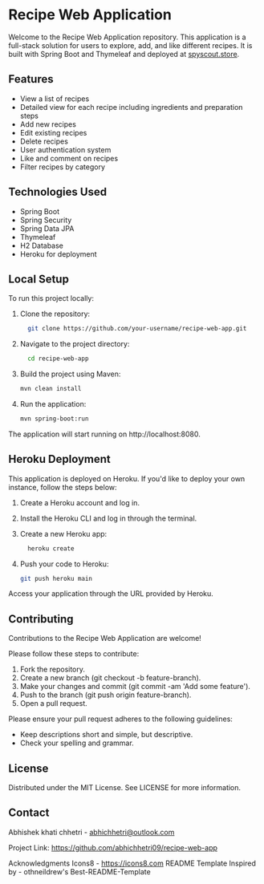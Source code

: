 # Recipe Web Application

Welcome to the Recipe Web Application repository. This application is a full-stack solution for users to explore, add, and like different recipes. It is built with Spring Boot and Thymeleaf and deployed at [spyscout.store](http://spyscout.store).

## Features

- View a list of recipes
- Detailed view for each recipe including ingredients and preparation steps
- Add new recipes
- Edit existing recipes
- Delete recipes
- User authentication system
- Like and comment on recipes
- Filter recipes by category

## Technologies Used

- Spring Boot
- Spring Security
- Spring Data JPA
- Thymeleaf
- H2 Database
- Heroku for deployment

## Local Setup

To run this project locally:

1. Clone the repository:

    ```bash
      git clone https://github.com/your-username/recipe-web-app.git

1. Navigate to the project directory:
    ```bash
      cd recipe-web-app

1. Build the project using Maven:
    ```bash
    mvn clean install

1. Run the application:
    ```bash
    mvn spring-boot:run
    
The application will start running on http://localhost:8080.

## Heroku Deployment
This application is deployed on Heroku. If you'd like to deploy your own instance, follow the steps below:

1. Create a Heroku account and log in.
2. Install the Heroku CLI and log in through the terminal.
3. Create a new Heroku app:

    ```bash
      heroku create

4. Push your code to Heroku:
    ```bash
    git push heroku main
    
Access your application through the URL provided by Heroku.

## Contributing
Contributions to the Recipe Web Application are welcome!

Please follow these steps to contribute:

1. Fork the repository.
2. Create a new branch (git checkout -b feature-branch).
3. Make your changes and commit (git commit -am 'Add some feature').
4. Push to the branch (git push origin feature-branch).
5. Open a pull request.

Please ensure your pull request adheres to the following guidelines:

* Keep descriptions short and simple, but descriptive.
* Check your spelling and grammar.

## License
Distributed under the MIT License. See LICENSE for more information.

## Contact
Abhishek khati chhetri - abhichhetri@outlook.com

Project Link: https://github.com/abhichhetri09/recipe-web-app

Acknowledgments
Icons8 - https://icons8.com
README Template Inspired by - othneildrew's Best-README-Template
